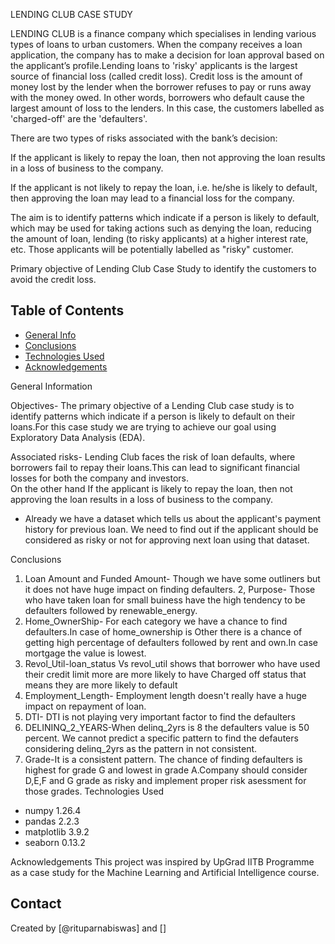 LENDING CLUB CASE STUDY

LENDING CLUB is a finance company which specialises in lending various types of loans to urban customers. When the company receives a loan application, the company has to make a decision for loan approval based on the applicant’s profile.Lending loans to 'risky' applicants is the largest source of financial loss (called credit loss). Credit loss is the amount of money lost by the lender when the borrower refuses to pay or runs away with the money owed. In other words, borrowers who default cause the largest amount of loss to the lenders. In this case, the customers labelled as 'charged-off' are the 'defaulters'. 

There are two types of risks  associated with the bank’s decision:

If the applicant is likely to repay the loan, then not approving the loan results in a loss of business to the company.

If the applicant is not likely to repay the loan, i.e. he/she is likely to default, then approving the loan may lead to a financial loss for the company.

The aim is to identify patterns which indicate if a person is likely to default, which may be used for taking actions such as denying the loan, reducing the amount of loan, lending (to risky applicants) at a higher interest rate, etc. Those applicants will be potentially labelled as "risky" customer.

Primary objective of Lending Club Case Study to identify the customers to avoid the credit loss.

## Table of Contents
* [General Info](#general-information)
* [Conclusions](#conclusions)
* [Technologies Used](#technologies-used)
* [Acknowledgements](#acknowledgements)

General Information

Objectives-
The primary objective of a Lending Club case study is to identify patterns which indicate if a person is likely to default on their loans.For this case study we are trying to achieve our goal using Exploratory Data Analysis (EDA).

Associated risks-
Lending Club faces the risk of loan defaults, where borrowers fail to repay their loans.This can lead to significant financial losses for both the company and investors.   
On the other hand If the applicant is likely to repay the loan, then not approving the loan results in a loss of business to the company.


- Already we have a dataset which tells us about the applicant's payment history for previous loan. We need to find out if the applicant should be considered as risky or not for approving next loan using that dataset.


Conclusions
1. Loan Amount and Funded Amount- Though we have some outliners but it does not have huge impact on finding defaulters.
2, Purpose- Those who have taken loan for small buiness have the high tendency to be defaulters followed by renewable_energy.
3. Home_OwnerShip- For each category we have a chance to find defaulters.In case of home_ownership is Other there is a chance of getting high percentage of defaulters followed by rent and own.In case mortgage the value is lowest.
4. Revol_Util-loan_status Vs revol_util shows that borrower who have used their credit limit more are more likely to have Charged off status that means they are more likely to default
5. Employment_Length- Employment length doesn't really have a huge impact on repayment of loan.
6. DTI- DTI is not playing very important factor to find the defaulters
7. DELININQ_2_YEARS-When delinq_2yrs is 8 the defaulters value is 50 percent. We cannot predict a specific pattern to find the defauters considering delinq_2yrs as the pattern in not consistent.
8. Grade-It is a consistent pattern. The chance of finding defaulters is highest for grade G and lowest in grade A.Company should consider D,E,F and G grade as risky and implement proper risk asessment for those grades.
Technologies Used
- numpy 	    1.26.4
- pandas	    2.2.3
- matplotlib	3.9.2
- seaborn	    0.13.2


Acknowledgements
This project was inspired by UpGrad IITB Programme as a case study for the Machine Learning and Artificial Intelligence course.


## Contact
Created by [@rituparnabiswas] and []
